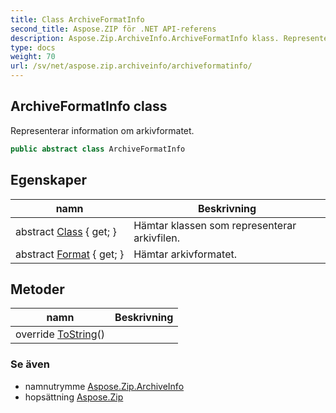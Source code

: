 ```yaml
---
title: Class ArchiveFormatInfo
second_title: Aspose.ZIP för .NET API-referens
description: Aspose.Zip.ArchiveInfo.ArchiveFormatInfo klass. Representerar information om arkivformatet.
type: docs
weight: 70
url: /sv/net/aspose.zip.archiveinfo/archiveformatinfo/
---
```

## ArchiveFormatInfo class

Representerar information om arkivformatet.

```csharp
public abstract class ArchiveFormatInfo
```

## Egenskaper

| namn | Beskrivning |
| --- | --- |
| abstract [Class](../../aspose.zip.archiveinfo/archiveformatinfo/class/) { get; } | Hämtar klassen som representerar arkivfilen. |
| abstract [Format](../../aspose.zip.archiveinfo/archiveformatinfo/format/) { get; } | Hämtar arkivformatet. |

## Metoder

| namn | Beskrivning |
| --- | --- |
| override [ToString](../../aspose.zip.archiveinfo/archiveformatinfo/tostring/)() |  |

### Se även

* namnutrymme [Aspose.Zip.ArchiveInfo](../../aspose.zip.archiveinfo/)
* hopsättning [Aspose.Zip](../../)


